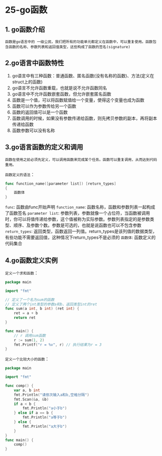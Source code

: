# 25-go函数
## 1. go函数介绍
`函数是go语言中的 一级公民，我们把所有的功能单元都定义在函数中，可以重复使用。函数包含函数的名称、参数列表和返回值类型，这些构成了函数的签名(signature)`

## 2.go语言中函数特性
1. go语言中有三种函数：普通函数、匿名函数(没有名称的函数)、方法(定义在struct上的函数)
2. go语言不允许函数重载，也就是说不允许函数同名
3. go语言中不允许函数嵌套函数，但允许嵌套匿名函数
4. 函数是一个值，可以将函数赋值给一个变量，使得这个变量也成为函数
5. 函数可以作为参数传给另一个函数
6. 函数的返回值可以是一个函数
7. 函数调用的时候，如果没有参数传递给函数，则先拷贝参数的副本，再将副本传递给函数
8. 函数参数可以没有名称

## 3.go语言函数的定义和调用
`函数在使用之前必须先定义，可以调用函数来完成某个任务。函数可以重复调用，从而达到代码重用。`

`函数定义的语法`：
```go
func function_name([parameter list]) [return_types]
{
    函数体
}
```
`func`: 函数由func开始声明
`function_name`: 函数名称，函数和参数列表一起构成了函数签名
`parameter list`: 参数列表，参数就像一个占位符，当函数被调用时，你可以将值传递给参数，这个值被称为实际参数。参数列表指定的是参数类型、顺序、及参数个数。参数是可选的，也就是说函数也可以不包含参数
`return_types`: 返回类型，函数返回一列值。return_types是该列值的数据类型，有些功能不需要返回值，这种情况下return_types不是必须的
`函数体`: 函数定义的代码集合

## 4.go函数定义实例
`定义一个求和函数`：
```go
package main

import "fmt"

// 定义了一个名为sum的函数
// 定义了两个int类型的参数a和b，返回类型int的ret
func sum(a int, b int) (ret int) {
    ret = a + b
    return ret
}

func main() {
    // r 调用sum函数
    r := sum(1, 2)
    fmt.Printf("r = %v", r) // 执行结果为r = 3
}
```

`定义一个比较大小的函数`：
```go
package main

import "fmt"

func comp() {
    var a, b int
    fmt.Println("请依次输入a和b,空格分隔")
    fmt.Scan(&a, &b)
    if a < b {
        fmt.Println("a小于b")
    } else if a == b {
        fmt.Println("a等于b")
    } else {
        fmt.Println("a大于b")
    }
}
func main() {
    comp()
}
```
